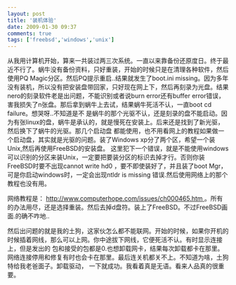 ```yaml
---
layout: post
title: '装机体验'
date: 2009-01-30 09:37
comments: true
tags: ['freebsd','windows','unix']
---
```


从我用计算机开始，算来一共装过两三次系统。一直以来靠备份还原度日。终于最近不行了。蜗牛没有备份资料，只好重装，开始的时候只是在清理各种软件，然后使用PQ
Magic分区。然后PQ提示重启..结果就发生了boot.ini
missing。因为多年没有装机，所以没有把安装盘带回家，只好现在网上下，然后再刻录为光盘。结果nero的刻录软件老是出问题，不能识别或者说burn
error还有buffer error错误，害我损失了n张盘。那后拿到蜗牛上去试，结果蜗牛死活不认，一直boot cd failure。想哭呀..不知道是不
是蜗牛的那个光驱不认，还是刻录的盘不能启动。因为有张linux的盘，蜗牛是承认的，就是慢死在安装上。后来还是找到了新光驱，然后换下了蜗牛的光驱。那几个启动盘
都能使用，也不用看网上的教程如果做一个启动盘，其实就是光驱的问题。装了Windows xp分了两个区，希望一个装Unix,然后再使用FreeBSD的安装盘。
这里犯下一个错误，就是不能使用windows可以识别的分区来装Unix，一定要把要装分区的标识去掉才行。否则你装FreeBSD时要不出现cannot
write hd0 ，要不即使装好了，并且装了boot Mgr，可是你启动windows时，一定会出现ntldr is missing
错误.然后使用网络上的那个教程也没有用。

网络教程是： [ http://www.computerhope.com/issues/ch000465.htm
](http://www.computerhope.com/issues/ch000465.htm)
。所有的办法用尽，还是选择重装。然后去掉d盘符。装上了FreeBSD。不过FreeBSD画面.的确不咋地..

然后出问题的就是我的土狗，这家伙怎么都不能联网。开始的时候，如果你开机的时候插着网线，那么可以上网。你中途拔下网线，它便死活不认。有时显示连接上，但是发出的
包和接受的包都是0.也想卸载网卡，结果每次卸载都卡在那里。网络连接停用和修复有时也会卡在那里。最后连关机都关不上。不知道为啥，土狗特给我老爸面子。卸载驱动，
一下就成功。我看着真是无语。看来人品真的很重要。

